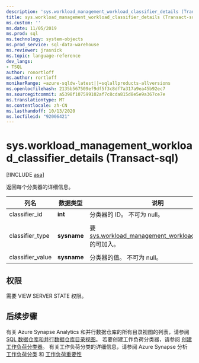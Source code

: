 ```yaml
---
description: 'sys.workload_management_workload_classifier_details (Transact-sql) '
title: sys.workload_management_workload_classifier_details (Transact-sql) |Microsoft Docs
ms.custom: ''
ms.date: 11/05/2019
ms.prod: sql
ms.technology: system-objects
ms.prod_service: sql-data-warehouse
ms.reviewer: jrasnick
ms.topic: language-reference
dev_langs:
- TSQL
author: ronortloff
ms.author: rortloff
monikerRange: =azure-sqldw-latest||=sqlallproducts-allversions
ms.openlocfilehash: 2135b567509ef9df5f3c8df7a317a9ea45b92ec7
ms.sourcegitcommit: a5398f107599102af7c8cda815d8e5e9a367ce7e
ms.translationtype: MT
ms.contentlocale: zh-CN
ms.lasthandoff: 10/13/2020
ms.locfileid: "92006421"
---
```

# <a name="sysworkload_management_workload_classifier_details-transact-sql"></a>sys.workload_management_workload_classifier_details (Transact-sql) 

[!INCLUDE [asa](../../includes/applies-to-version/asa.md)]

  返回每个分类器的详细信息。  
  
|列名|数据类型|说明|范围|  
|-----------------|---------------|-----------------|-----------|
|classifier_id|**int**|分类器的 ID。  不可为 null。|
|classifier_type|**sysname**|要 [sys.workload_management_workload_classifiers](sys-workload-management-workload-classifiers-transact-sql.md)的可加入。|`membername`</br>`wlm_label`</br>`wlm_context`</br>`start_time`</br>`end_time`|
|classifier_value|**sysname**|分类器的值。 不可为 null。||

## <a name="permissions"></a>权限

需要 VIEW SERVER STATE 权限。

## <a name="next-steps"></a>后续步骤
  
有关 Azure Synapse Analytics 和并行数据仓库的所有目录视图的列表，请参阅 [SQL 数据仓库和并行数据仓库目录视图](../../relational-databases/system-catalog-views/sql-data-warehouse-and-parallel-data-warehouse-catalog-views.md)。 若要创建工作负荷分类器，请参阅 [创建工作负荷分类器](../../t-sql/statements/create-workload-classifier-transact-sql.md)。 有关工作负荷分类的详细信息，请参阅 Azure Synapse 分析 [工作负荷分类](/azure/sql-data-warehouse/sql-data-warehouse-workload-classification) 和 [工作负荷重要性](/azure/sql-data-warehouse/sql-data-warehouse-workload-classification)
